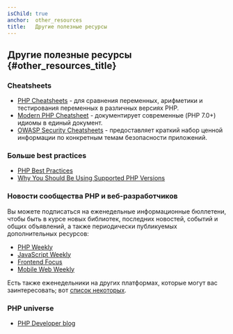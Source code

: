 ```yaml
---
isChild: true
anchor:  other_resources
title:   Другие полезные ресурсы
---
```


## Другие полезные ресурсы {#other_resources_title}

### Cheatsheets

* [PHP Cheatsheets](http://phpcheatsheets.com/) - для сравнения переменных, арифметики и тестирования переменных в
различных версиях PHP.
* [Modern PHP Cheatsheet](https://github.com/smknstd/modern-php-cheatsheet) - документирует современные (PHP 7.0+) идиомы в единый документ.
* [OWASP Security Cheatsheets](https://owasp.org/www-project-cheat-sheets/) - предоставляет краткий набор
ценной информации по конкретным темам безопасности приложений.

### Больше best practices

* [PHP Best Practices](https://phpbestpractices.org/)
* [Why You Should Be Using Supported PHP Versions](https://kinsta.com/blog/php-versions/)

### Новости сообщества PHP и веб-разработчиков

Вы можете подписаться на еженедельные информационные бюллетени, чтобы быть в курсе новых библиотек, последних новостей,
событий и общих объявлений, а также периодически публикуемых дополнительных ресурсов:

* [PHP Weekly](https://www.phpweekly.com)
* [JavaScript Weekly](https://javascriptweekly.com/)
* [Frontend Focus](https://frontendfoc.us/)
* [Mobile Web Weekly](https://mobiledevweekly.com/)

Есть также еженедельники на других платформах, которые могут вас заинтересовать; вот
[список некоторых](https://github.com/jondot/awesome-weekly).

### PHP universe

* [PHP Developer blog](https://blog.phpdeveloper.org/)
